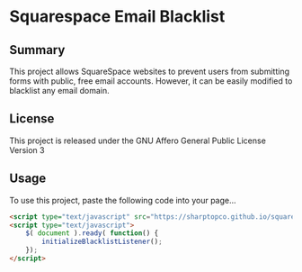 # Squarespace Email Blacklist

Summary
-------

This project allows SquareSpace websites to prevent users from submitting forms
with public, free email accounts.  However, it can be easily modified to blacklist
any email domain.

License
-------

This project is released under the GNU Affero General 
Public License Version 3

Usage
-----

To use this project, paste the following code into your page...

```html
<script type="text/javascript" src="https://sharptopco.github.io/squarespace-email-blacklist/email-blacklist.js"></script>
<script type="text/javascript">
    $( document ).ready( function() {
        initializeBlacklistListener();
    });
</script> 
```